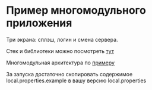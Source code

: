 # Пример многомодульного приложения

Три экрана: сплэш, логин и смена сервера.

Стек и библиотеки можно посмотреть [тут](https://github.com/pewx2/android_example/blob/main/buildSrc/src/main/kotlin/dependencies/Dependencies.kt)

Многомодульная архитектура по [примеру](https://github.com/VMadalin/android-modular-architecture)


За запуска достаточно скопировать содержимое local.properties.example в вашу версию local.properties